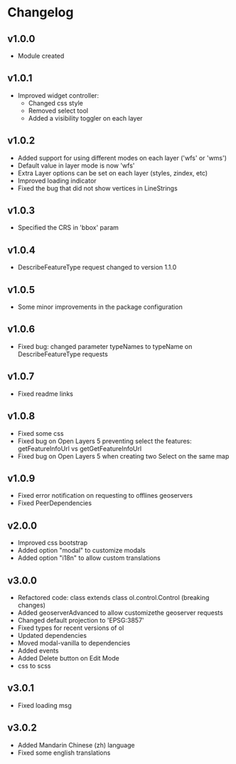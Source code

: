 # Changelog

## v1.0.0
* Module created

## v1.0.1
* Improved widget controller:
    - Changed css style
    - Removed select tool
    - Added a visibility toggler on each layer

## v1.0.2
* Added support for using different modes on each layer ('wfs' or 'wms')
* Default value in layer mode is now 'wfs'
* Extra Layer options can be set on each layer (styles, zindex, etc)
* Improved loading indicator
* Fixed the bug that did not show vertices in LineStrings

## v1.0.3
* Specified the CRS in 'bbox' param

## v1.0.4
* DescribeFeatureType request changed to version 1.1.0

## v1.0.5
* Some minor improvements in the package configuration

## v1.0.6
* Fixed bug: changed parameter typeNames to typeName on DescribeFeatureType requests

## v1.0.7
* Fixed readme links

## v1.0.8
* Fixed some css
* Fixed bug on Open Layers 5 preventing select the features: getFeatureInfoUrl vs getGetFeatureInfoUrl
* Fixed bug on Open Layers 5 when creating two Select on the same map

## v1.0.9
* Fixed error notification on requesting to offlines geoservers
* Fixed PeerDependencies

## v2.0.0
* Improved css bootstrap
* Added option "modal" to customize modals
* Added option "i18n" to allow custom translations

## v3.0.0
* Refactored code: class extends class ol.control.Control (breaking changes)
* Added geoserverAdvanced to allow customizethe geoserver requests
* Changed default projection to 'EPSG:3857'
* Fixed types for recent versions of ol
* Updated dependencies
* Moved modal-vanilla to dependencies
* Added events
* Added Delete button on Edit Mode
* css to scss

## v3.0.1
* Fixed loading msg

## v3.0.2
* Added Mandarin Chinese (zh) language
* Fixed some english translations
